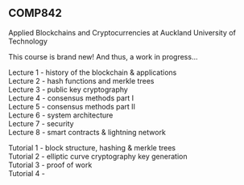 ## COMP842
Applied Blockchains and Cryptocurrencies at Auckland University of Technology

This course is brand new! And thus, a work in progress...

Lecture 1 - history of the blockchain & applications\
Lecture 2 - hash functions and merkle trees\
Lecture 3 - public key cryptography\
Lecture 4 - consensus methods part I\
Lecture 5 - consensus methods part II\
Lecture 6 - system architecture\
Lecture 7 - security\
Lecture 8 - smart contracts & lightning network

Tutorial 1 - block structure, hashing & merkle trees\
Tutorial 2 - elliptic curve cryptography key generation\
Tutorial 3 - proof of work\
Tutorial 4 - 
